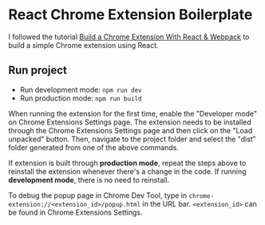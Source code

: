# React Chrome Extension Boilerplate
I followed the tutorial [Build a Chrome Extension With React & Webpack](https://www.youtube.com/watch?v=8OCEfOKzpAw) to build a simple Chrome extension using React.

## Run project
- Run development mode: `npm run dev`
- Run production mode: `npm run build`

When running the extension for the first time, enable the "Developer mode" on Chrome Extensions Settings page. The extension needs to be installed through the Chrome Extensions Settings page and then click on the "Load unpacked" button. Then, navigate to the project folder and select the "dist" folder generated from one of the above commands.

If extension is built through **production mode**, repeat the steps above to reinstall the extension whenever there's a change in the code. If running **development mode**, there is no need to reinstall.

To debug the popup page in Chrome Dev Tool, type in `chrome-extension://<extension_id>/popup.html` in the URL bar. `<extension_id>` can be found in Chrome Extensions Settings.